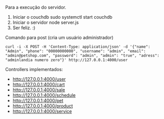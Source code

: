 Para a execução do servidor.

1. Iniciar o couchdb
	sudo systemctl start couchdb
2. Iniciar o servidor
	node server.js
3. Ser feliz. :)


Comando para post (cria um usuário administrador)

	curl -i -X POST -H 'Content-Type: application/json' -d '{"name": "Admin", "phone": "00000000000", "username": "admin", "email": "admin@petshop.com", "password": "admin", "admin": "true", "adress": "adminlandia numero zero"}' http://127.0.0.1:4000/user


Controllers implementados:
* http://127.0.0.1:4000/user
* http://127.0.0.1:4000/cart
* http://127.0.0.1:4000/sale
* http://127.0.0.1:4000/schedule
* http://127.0.0.1:4000/pet
* http://127.0.0.1:4000/product
* http://127.0.0.1:4000/service